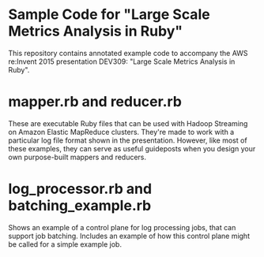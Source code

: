 # Sample Code for "Large Scale Metrics Analysis in Ruby"

This repository contains annotated example code to accompany the AWS re:Invent
2015 presentation DEV309: "Large Scale Metrics Analysis in Ruby".

# mapper.rb and reducer.rb

These are executable Ruby files that can be used with Hadoop Streaming on Amazon
Elastic MapReduce clusters. They're made to work with a particular log file
format shown in the presentation. However, like most of these examples, they can
serve as useful guideposts when you design your own purpose-built mappers and
reducers.

# log_processor.rb and batching_example.rb

Shows an example of a control plane for log processing jobs, that can support
job batching. Includes an example of how this control plane might be called for
a simple example job.
